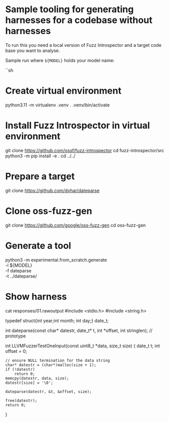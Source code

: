 # Sample tooling for generating harnesses for a codebase without harnesses


To run this you need a local version of Fuzz Introspector and a target code
base you want to analyse.

Sample run where `${MODEL}` holds your model name:

``sh
# Create virtual environment
python3.11 -m virtualenv .venv
. .venv/bin/activate

# Install Fuzz Introspector in virtual environment
git clone https://github.com/ossf/fuzz-introspector
cd fuzz-introspector/src
python3 -m pip install -e .
cd ../../


# Prepare a target
git clone https://github.com/dvhar/dateparse

# Clone oss-fuzz-gen
git clone https://github.com/google/oss-fuzz-gen
cd oss-fuzz-gen

# Generate a tool
python3 -m experimental.from_scratch.generate \
  -l ${MODEL} \
  -f dateparse \
  -t ../dateparse/

# Show harness
cat responses/01.rawoutput
#include <stdio.h>
#include <string.h>

typedef struct{int year;int month; int day;} date_t;

int dateparse(const char* datestr, date_t* t, int *offset, int stringlen); // prototype

int LLVMFuzzerTestOneInput(const uint8_t *data, size_t size) {
    date_t t;
    int offset = 0;
    
    // ensure NULL termination for the data string
    char* datestr = (char*)malloc(size + 1);
    if (!datestr)
        return 0;
    memcpy(datestr, data, size);
    datestr[size] = '\0';
    
    dateparse(datestr, &t, &offset, size);

    free(datestr);
    return 0;
}
```